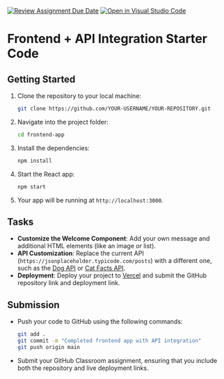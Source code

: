 [![Review Assignment Due Date](https://classroom.github.com/assets/deadline-readme-button-22041afd0340ce965d47ae6ef1cefeee28c7c493a6346c4f15d667ab976d596c.svg)](https://classroom.github.com/a/7DZoVHKr)
[![Open in Visual Studio Code](https://classroom.github.com/assets/open-in-vscode-2e0aaae1b6195c2367325f4f02e2d04e9abb55f0b24a779b69b11b9e10269abc.svg)](https://classroom.github.com/online_ide?assignment_repo_id=16783207&assignment_repo_type=AssignmentRepo)
# Frontend + API Integration Starter Code

## Getting Started

1. Clone the repository to your local machine:

    ```bash
    git clone https://github.com/YOUR-USERNAME/YOUR-REPOSITORY.git
    ```

2. Navigate into the project folder:

    ```bash
    cd frontend-app
    ```

3. Install the dependencies:

    ```bash
    npm install
    ```

4. Start the React app:

    ```bash
    npm start
    ```

5. Your app will be running at `http://localhost:3000`.

## Tasks

- **Customize the Welcome Component**: Add your own message and additional HTML elements (like an image or list).
- **API Customization**: Replace the current API (`https://jsonplaceholder.typicode.com/posts`) with a different one, such as the [Dog API](https://thedogapi.com/) or [Cat Facts API](https://catfact.ninja/).
- **Deployment**: Deploy your project to [Vercel](https://vercel.com/) and submit the GitHub repository link and deployment link.

## Submission

- Push your code to GitHub using the following commands:

    ```bash
    git add .
    git commit -m "Completed frontend app with API integration"
    git push origin main
    ```

- Submit your GitHub Classroom assignment, ensuring that you include both the repository and live deployment links.
